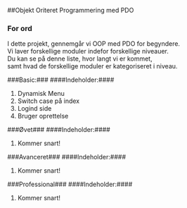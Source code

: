 ##Objekt Oriteret Programmering med PDO

### For ord ###
I dette projekt, gennemgår vi OOP med PDO for begyndere. <br>
Vi laver forskellige moduler indefor forskellige niveauer.<br>
Du kan se på denne liste, hvor langt vi er kommet,<br>
samt hvad de forskellige moduler er kategoriseret i niveau.

###Basic:###
####Indeholder:####
1) Dynamisk Menu
2) Switch case på index
3) Logind side
4) Bruger oprettelse

###Øvet###
####Indeholder:####
1) Kommer snart!


###Avanceret###
####Indeholder:####
1) Kommer snart!


###Professional###
####Indeholder:####
1) Kommer snart!